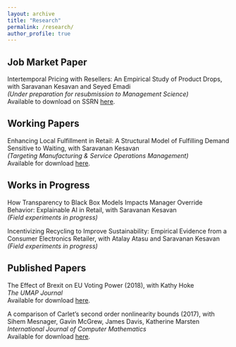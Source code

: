 ```yaml
---
layout: archive
title: "Research"
permalink: /research/
author_profile: true
---
```


## Job Market Paper

Intertemporal Pricing with Resellers: An Empirical Study of Product Drops, with Saravanan Kesavan and Seyed Emadi \
*(Under preparation for resubmission to Management Science)* \
Available to download on SSRN [here](https://papers.ssrn.com/sol3/papers.cfm?abstract_id=3824987).

## Working Papers

Enhancing Local Fulfillment in Retail: A Structural Model of Fulfilling Demand Sensitive to Waiting, with Saravanan Kesavan \
*(Targeting Manufacturing & Service Operations Management)* \
Available for download [here](/files/pdf/closer_fulfillment.pdf).

## Works in Progress

How Transparency to Black Box Models Impacts Manager Override Behavior: Explainable AI in Retail, with Saravanan Kesavan \
*(Field experiments in progress)*

Incentivizing Recycling to Improve Sustainability: Empirical Evidence from a Consumer Electronics Retailer, with Atalay Atasu and Saravanan Kesavan \
*(Field experiments in progress)*

## Published Papers

The Effect of Brexit on EU Voting Power (2018), with Kathy Hoke \
*The UMAP Journal* \
Available for download [here](https://www.comap.com/product/?idx=1618).

A comparison of Carlet’s second order nonlinearity bounds (2017), with Sihem Mesnager, Gavin McGrew, James Davis, Katherine Marsten \
*International Journal of Computer Mathematics* \
Available for download [here](https://www.tandfonline.com/doi/abs/10.1080/00207160.2015.1112002?journalCode=gcom20).


	


